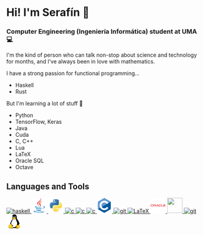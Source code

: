 # Hi! I'm Serafín 👋

### Computer Engineering (Ingeniería Informática) student at UMA 💻

I'm the kind of person who can talk non-stop about science and technology for months, and I've always been in love with mathematics.

I have a strong passion for functional programming...
 - Haskell
 - Rust

But I'm learning a lot of stuff  🥰
 - Python
 - TensorFlow, Keras
 - Java
 - Cuda
 - C, C++
 - Lua
 - LaTeX
 - Oracle SQL
 - Octave

## Languages and Tools

<p align="left"> 
  <a href="https://www.haskell.org/" target="_blank" rel="noreferrer"> <img src="https://upload.wikimedia.org/wikipedia/commons/1/1c/Haskell-Logo.svg" alt="haskell" width="40" height="40"/> </a>
  <a href="https://www.java.com" target="_blank" rel="noreferrer"> <img src="https://raw.githubusercontent.com/devicons/devicon/master/icons/java/java-original.svg" alt="java" width="40" height="40"/> </a>
  <a href="https://www.python.org" target="_blank" rel="noreferrer"> <img src="https://raw.githubusercontent.com/devicons/devicon/master/icons/python/python-original.svg" alt="python" width="40" height="40"/> </a>
  <a href="https://www.tensorflow.org/?hl=es-419" target="_blank" rel="noreferrer"> <img src="https://miro.medium.com/v2/resize:fit:1000/1*Pgx0qBpKHFehtZj1K_yXCw.png" alt="c" width="40" height="40"/> </a>
 <a href="https://keras.io/" target="_blank" rel="noreferrer"> <img src="https://upload.wikimedia.org/wikipedia/commons/thumb/a/ae/Keras_logo.svg/2048px-Keras_logo.svg.png" alt="c" width="40" height="40"/> </a>
  <a href="https://developer.nvidia.com/cuda-zone" target="_blank" rel="noreferrer"> <img src="https://upload.wikimedia.org/wikipedia/en/b/b9/Nvidia_CUDA_Logo.jpg" alt="c" width="70" height="40"/> </a>
  <a href="https://www.cprogramming.com/" target="_blank" rel="noreferrer"> <img src="https://raw.githubusercontent.com/devicons/devicon/master/icons/c/c-original.svg" alt="c" width="40" height="40"/> </a>
  <a href="https://www.lua.org/" target="_blank" rel="noreferrer"> <img src="https://upload.wikimedia.org/wikipedia/commons/thumb/c/cf/Lua-Logo.svg/128px-Lua-Logo.svg.png" alt="git" width="40" height="40"/> </a>
  <a href="http://www.latex-project.org/" target="_blank" rel="noreferrer"> <img src="https://wikimedia.org/api/rest_v1/media/math/render/svg/fa952935eafe23237c5a52922460c192fde88435" alt="LaTeX" width="40" height="40"/> </a>
  <a href="https://www.oracle.com/" target="_blank" rel="noreferrer"> <img src="https://raw.githubusercontent.com/devicons/devicon/master/icons/oracle/oracle-original.svg" alt="oracle" width="40" height="40"/> </a> 
  <a href="http://www.gnu.org/software/octave/" target="_blank" rel="noreferrer"> <img src="https://upload.wikimedia.org/wikipedia/commons/thumb/6/6a/Gnu-octave-logo.svg/75px-Gnu-octave-logo.svg.png" width="40" height="40"/> </a> 
  <a href="https://git-scm.com/" target="_blank" rel="noreferrer"> <img src="https://www.vectorlogo.zone/logos/git-scm/git-scm-icon.svg" alt="git" width="40" height="40"/> </a>
  <a href="https://www.linux.org/" target="_blank" rel="noreferrer"> <img src="https://raw.githubusercontent.com/devicons/devicon/master/icons/linux/linux-original.svg" alt="linux" width="40" height="40"/> </a>
</p>
